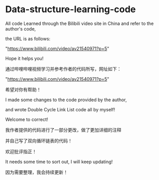 # Data-structure-learning-code

All code Learned through the Bilibili video site in China and refer to the author's code,

the URL is as follows:

"https://www.bilibili.com/video/av21540971?p=5"

Hope it helps you!

通过哔哩哔哩视频学习并参考作者的代码所写，网址如下：

"https://www.bilibili.com/video/av21540971?p=5" 

希望对你有帮助！

I made some changes to the code provided by the author,

and wrote Double Cycle Link List code all by myself!

Welcome to correct!

我作者提供的代码进行了一部分更改，做了更加详细的注释

并自己写了双向循环链表的代码！

欢迎批评指正！

It needs some time to sort out, I will keep updating!

因为需要整理，我会持续更新！
